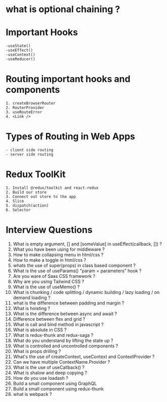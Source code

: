 # what is optional chaining ?

# Important Hooks
    -useState()
    -useEffect()
    -useContext()
    -useReducer()

# Routing important hooks and components
    1. createBrowserRouter
    2. RouterProvider
    3. useRouteError
    4. <Link />

# Types of Routing in Web Apps 
    - client side routing 
    - server side routing 

# Redux ToolKit
    1. Install @redux/toolkit and react-redux
    2. Build our store
    3. Connect out store to the app
    4. Slice
    5. dispatch(action)
    6. Selector



# Interview Questions
1. What is empty argument, [] and [someValue] in useEffect(callback, []) ?
2. What you have been using for middleware ?
3. How to make collapsing menu in html/css ?
4. How to make a toggle in html/css ?
5. whats the use of super(props) in class based component ?
6. What is the use of useParams() "param = parameters" hook ?
7. Are you ware of Saas CSS framework ?
8. Why are you using Tailwind CSS ?
9. What is the use of useMemo() ?
10. What is chunking / code splitting / dynamic building / lazy loading / on demand loading ?
11. what is the difference between padding and margin ?
12. What is hoisting ?
13. What is the difference between async and await ?
14. Difference between flex and grid ?
15. What is call and bind method in javascript ?
16. What is absolute in CSS ?
17. What is redux-thunk and redux-saga ?
18. What do you understand by lifting the state up ?
19. What is controlled and uncontrolled components ?
20. What is props drilling ?
21. What's the use of createContext, useContext and ContextProvider ?
22. Can we have multiple ContextName.Provider ?
23. What is the use of useCallback() ?
24. What is shalow and deep copying ? 
25. How do you use loadash ?
26. Build a small component using GraphQL
27. Build a small component using redux-thunk
28. what is webpack ?



